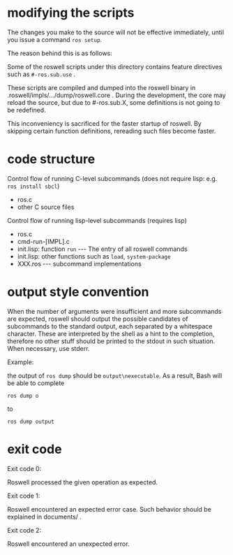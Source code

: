 

# modifying the scripts

The changes you make to the source will not be effective immediately, until you issue a command `ros setup`.

The reason behind this is as follows:

Some of the roswell scripts under this directory contains feature directives such as `#-ros.sub.use` .

These scripts are compiled and dumped into the roswell binary in .roswell/impls/.../dump/roswell.core .
During the development, 
the core may reload the source, but due to #-ros.sub.X, some definitions is not going to be redefined.

This inconveniency is sacrificed for the faster startup of roswell.
By skipping certain function definitions, rereading such files become faster.

# code structure

Control flow of running C-level subcommands (does not require lisp: e.g. `ros install sbcl`)

* ros.c
* other C source files

Control flow of running lisp-level subcommands (requires lisp)

* ros.c
* cmd-run-[IMPL].c
* init.lisp: function `run` --- The entry of all roswell commands
* init.lisp: other functions such as `load`, `system-package`
* XXX.ros --- subcommand implementations

# output style convention

When the number of arguments were insufficient and more subcommands are
expected, roswell should output the possible candidates of subcommands to
the standard output, each separated by a whitespace character. These are
interpreted by the shell as a hint to the completion, therefore no other
stuff should be printed to the stdout in such situation. When necessary,
use stderr.

Example:

the output of `ros dump` should be `output\nexecutable`. As a result,
Bash will be able to complete

`ros dump o`

to 

`ros dump output`


# exit code

Exit code 0:

Roswell processed the given operation as expected.

Exit code 1:

Roswell encountered an expected error case.
Such behavior should be explained in documents/ .

Exit code 2:

Roswell encountered an unexpected error.

